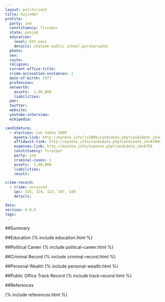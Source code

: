 ```yaml
---
layout: politician2
title: Rajinder
profile: 
  party: ind
  constituency: firozpur
  state: punjab
  education: 
    level: 8th pass
    details: shalwak public school,guruharsahai
  photo: 
  sex: 
  caste: 
  religion: 
  current-office-title: 
  crime-accusation-instances: 1
  date-of-birth: 1977
  profession: 
  networth: 
    assets:  1,60,000
    liabilities: 
  pan: 
  twitter: 
  website: 
  youtube-interview: 
  wikipedia: 

candidature: 
  - election: Lok Sabha 2009
    myneta-link: http://myneta.info/ls2009/candidate.php?candidate_id=6789
    affidavit-link: http://myneta.info/candidate.php?candidate_id=6789&scan=original
    expenses-link: http://myneta.info/expense.php?candidate_id=6789
    constituency: firozpur 
    party: ind
    criminal-cases: 1
    assets:  1,60,000
    liabilities: 
    result:  

crime-record: 
  - crime: accussed
    ipc: 326, 324, 323, 147, 149
    details:    

date: 
version: 0.0.5
tags: 
---
```

##Summary


##Education
{% include education.html %}


##Political Career
{% include political-career.html %}


##Criminal Record
{% include criminal-record.html %}


##Personal Wealth
{% include personal-wealth.html %}


##Public Office Track Record
{% include track-record.html %}


##References


{% include references.html %}